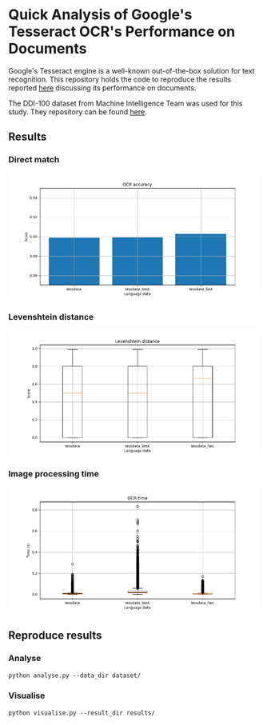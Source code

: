 # Quick Analysis of Google's Tesseract OCR's Performance on Documents
Google's Tesseract engine is a well-known out-of-the-box solution for text recognition. This repository holds the code to reproduce the results reported [here](https://arvindrajan92.medium.com/googles-tesseract-ocr-how-good-is-it-on-documents-d71d4bf7640) discussing its performance on documents.

The DDI-100 dataset from Machine Intelligence Team was used for this study. They repository can be found [here](https://github.com/machine-intelligence-laboratory/DDI-100/tree/master/dataset).

## Results

### Direct match
![Accuracy](accuracy.png)

### Levenshtein distance
![Levenshtein](boxplot.png)

### Image processing time
![Levenshtein](time.png)

## Reproduce results
### Analyse
    python analyse.py --data_dir dataset/

### Visualise
    python visualise.py --result_dir results/